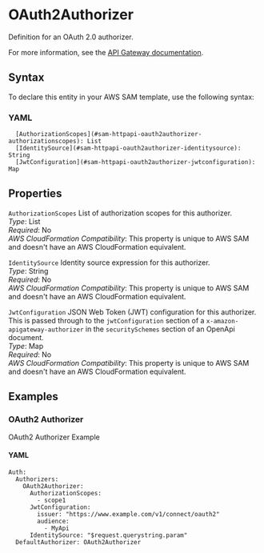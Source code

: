 # OAuth2Authorizer<a name="sam-property-httpapi-oauth2authorizer"></a>

Definition for an OAuth 2\.0 authorizer\.

For more information, see the [API Gateway documentation](https://docs.aws.amazon.com/apigateway/latest/developerguide/http-api-jwt-authorizer.html)\.

## Syntax<a name="sam-property-httpapi-oauth2authorizer-syntax"></a>

To declare this entity in your AWS SAM template, use the following syntax:

### YAML<a name="sam-property-httpapi-oauth2authorizer-syntax.yaml"></a>

```
  [AuthorizationScopes](#sam-httpapi-oauth2authorizer-authorizationscopes): List
  [IdentitySource](#sam-httpapi-oauth2authorizer-identitysource): String
  [JwtConfiguration](#sam-httpapi-oauth2authorizer-jwtconfiguration): Map
```

## Properties<a name="sam-property-httpapi-oauth2authorizer-properties"></a>

 `AuthorizationScopes`   <a name="sam-httpapi-oauth2authorizer-authorizationscopes"></a>
List of authorization scopes for this authorizer\.  
*Type*: List  
*Required*: No  
*AWS CloudFormation Compatibility*: This property is unique to AWS SAM and doesn't have an AWS CloudFormation equivalent\.

 `IdentitySource`   <a name="sam-httpapi-oauth2authorizer-identitysource"></a>
Identity source expression for this authorizer\.  
*Type*: String  
*Required*: No  
*AWS CloudFormation Compatibility*: This property is unique to AWS SAM and doesn't have an AWS CloudFormation equivalent\.

 `JwtConfiguration`   <a name="sam-httpapi-oauth2authorizer-jwtconfiguration"></a>
JSON Web Token \(JWT\) configuration for this authorizer\.  
This is passed through to the `jwtConfiguration` section of a `x-amazon-apigateway-authorizer` in the `securitySchemes` section of an OpenApi document\.  
*Type*: Map  
*Required*: No  
*AWS CloudFormation Compatibility*: This property is unique to AWS SAM and doesn't have an AWS CloudFormation equivalent\.

## Examples<a name="sam-property-httpapi-oauth2authorizer--examples"></a>

### OAuth2 Authorizer<a name="sam-property-httpapi-oauth2authorizer--examples--oauth2-authorizer"></a>

OAuth2 Authorizer Example

#### YAML<a name="sam-property-httpapi-oauth2authorizer--examples--oauth2-authorizer--yaml"></a>

```
Auth:
  Authorizers:
    OAuth2Authorizer:
      AuthorizationScopes:
        - scope1
      JwtConfiguration:
        issuer: "https://www.example.com/v1/connect/oauth2"
        audience:
          - MyApi
      IdentitySource: "$request.querystring.param"
  DefaultAuthorizer: OAuth2Authorizer
```